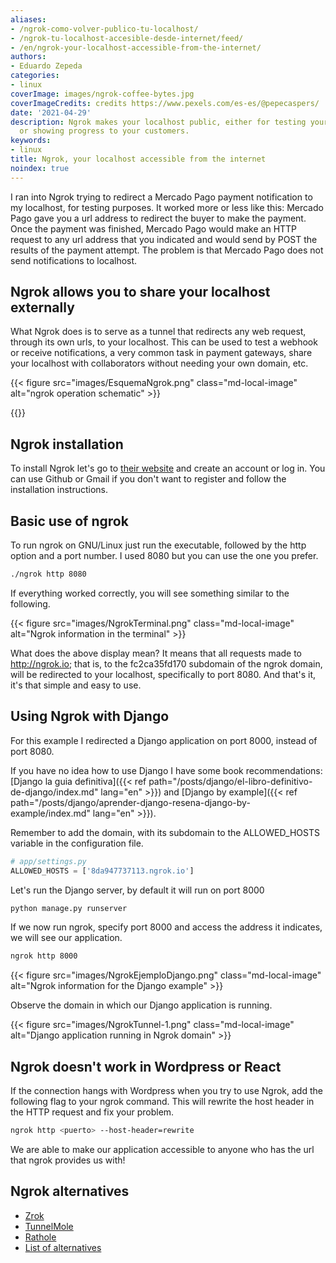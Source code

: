 ```yaml
---
aliases:
- /ngrok-como-volver-publico-tu-localhost/
- /ngrok-tu-localhost-accesible-desde-internet/feed/
- /en/ngrok-your-localhost-accessible-from-the-internet/
authors:
- Eduardo Zepeda
categories:
- linux
coverImage: images/ngrok-coffee-bytes.jpg
coverImageCredits: credits https://www.pexels.com/es-es/@pepecaspers/
date: '2021-04-29'
description: Ngrok makes your localhost public, either for testing your endpoint responses
  or showing progress to your customers.
keywords:
- linux
title: Ngrok, your localhost accessible from the internet
noindex: true
---
```


I ran into Ngrok trying to redirect a Mercado Pago payment notification to my localhost, for testing purposes. It worked more or less like this: Mercado Pago gave you a url address to redirect the buyer to make the payment. Once the payment was finished, Mercado Pago would make an HTTP request to any url address that you indicated and would send by POST the results of the payment attempt. The problem is that Mercado Pago does not send notifications to localhost.

## Ngrok allows you to share your localhost externally

What Ngrok does is to serve as a tunnel that redirects any web request, through its own urls, to your localhost. This can be used to test a webhook or receive notifications, a very common task in payment gateways, share your localhost with collaborators without needing your own domain, etc.

{{< figure src="images/EsquemaNgrok.png" class="md-local-image" alt="ngrok operation schematic" >}}

{{<ad>}}

## Ngrok installation

To install Ngrok let's go to [their website](https://ngrok.com/#?) and create an account or log in. You can use Github or Gmail if you don't want to register and follow the installation instructions.

## Basic use of ngrok

To run ngrok on GNU/Linux just run the executable, followed by the http option and a port number. I used 8080 but you can use the one you prefer.

```bash
./ngrok http 8080
```

If everything worked correctly, you will see something similar to the following.

{{< figure src="images/NgrokTerminal.png" class="md-local-image" alt="Ngrok information in the terminal" >}}

What does the above display mean? It means that all requests made to http://ngrok.io; that is, to the fc2ca35fd170 subdomain of the ngrok domain, will be redirected to your localhost, specifically to port 8080. And that's it, it's that simple and easy to use.

## Using Ngrok with Django

For this example I redirected a Django application on port 8000, instead of port 8080.

If you have no idea how to use Django I have some book recommendations: [Django la guia definitiva]({{< ref path="/posts/django/el-libro-definitivo-de-django/index.md" lang="en" >}}) and [Django by example]({{< ref path="/posts/django/aprender-django-resena-django-by-example/index.md" lang="en" >}}).

Remember to add the domain, with its subdomain to the ALLOWED_HOSTS variable in the configuration file.

```python
# app/settings.py
ALLOWED_HOSTS = ['8da947737113.ngrok.io']
```

Let's run the Django server, by default it will run on port 8000

```bash
python manage.py runserver
```

If we now run ngrok, specify port 8000 and access the address it indicates, we will see our application.

```bash
ngrok http 8000
```

{{< figure src="images/NgrokEjemploDjango.png" class="md-local-image" alt="Ngrok information for the Django example" >}}

Observe the domain in which our Django application is running.

{{< figure src="images/NgrokTunnel-1.png" class="md-local-image" alt="Django application running in Ngrok domain" >}}

## Ngrok doesn't work in Wordpress or React

If the connection hangs with Wordpress when you try to use Ngrok, add the following flag to your ngrok command. This will rewrite the host header in the HTTP request and fix your problem.

``` bash
ngrok http <puerto> --host-header=rewrite
```

We are able to make our application accessible to anyone who has the url that ngrok provides us with!


## Ngrok alternatives

- [Zrok](https://zrok.io/#?)
- [TunnelMole](https://tunnelmole.com/docs/#installation#?)
- [Rathole](https://github.com/rathole-org/rathole#?)
- [List of alternatives](https://github.com/anderspitman/awesome-tunneling#?)
